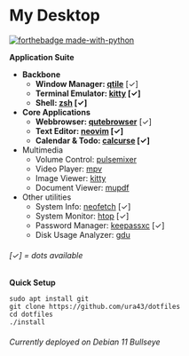 # My Desktop

[![forthebadge made-with-python](http://forthebadge.com/images/badges/made-with-python.svg)](https://www.python.org/)

**Application Suite**
* **Backbone**
    * **Window Manager: [qtile](https://github.com/qtile/qtile)** [✓]
    * **Terminal Emulator: [kitty](https://github.com/kovidgoyal/kitty) [✓]**
    * **Shell: [zsh](https://github.com/zsh-users/zsh) [✓]**
* **Core Applications**
    * **Webbrowser: [qutebrowser](https://github.com/qutebrowser/qutebrowser)** [✓]
    * **Text Editor: [neovim](https://github.com/neovim/neovim) [✓]**
    * **Calendar & Todo: [calcurse](https://github.com/lfos/calcurse) [✓]**
* Multimedia
    * Volume Control: [pulsemixer](https://github.com/GeorgeFilipkin/pulsemixer)
    * Video Player: [mpv](https://github.com/mpv-player/mpv)
    * Image Viewer: [kitty](https://sw.kovidgoyal.net/kitty/kittens/icat/)
    * Document Viewer: [mupdf](https://github.com/ArtifexSoftware/mupdf)
* Other utilities
    * System Info: [neofetch](https://github.com/dylanaraps/neofetch) [✓]
    * System Monitor: [htop](https://github.com/htop-dev/htop) [✓]
    * Password Manager: [keepassxc](https://github.com/keepassxreboot/keepassxc) [✓]
    * Disk Usage Analyzer: [gdu](https://github.com/dundee/gdu)

###### [✓] = dots available

**Quick Setup**

    sudo apt install git
    git clone https://github.com/ura43/dotfiles
    cd dotfiles
    ./install

###### Currently deployed on Debian 11 Bullseye

